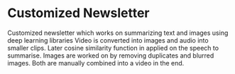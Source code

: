 # Customized Newsletter
Customized newsletter which works on summarizing text and images using deep learning libraries
Video is converted into images and audio into smaller clips. Later cosine similarity function in applied on the speech to summarise. 
Images are worked on by removing duplicates and blurred images.
Both are manually combined into a video in the end.
